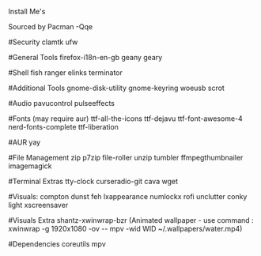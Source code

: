 Install Me's

Sourced by Pacman -Qqe

#Security
clamtk ufw

#General Tools
firefox-i18n-en-gb geany geary

#Shell
fish ranger elinks terminator

#Additional Tools
gnome-disk-utility gnome-keyring woeusb scrot

#Audio
pavucontrol pulseeffects

#Fonts (may require aur)
ttf-all-the-icons ttf-dejavu ttf-font-awesome-4 nerd-fonts-complete ttf-liberation

#AUR
yay

#File Management
zip p7zip file-roller unzip tumbler ffmpegthumbnailer imagemagick

#Terminal Extras
tty-clock curseradio-git cava wget

#Visuals:
compton dunst feh lxappearance numlockx rofi unclutter conky light xscreensaver

#Visuals Extra 
shantz-xwinwrap-bzr (Animated wallpaper - use command : xwinwrap -g 1920x1080 -ov -- mpv -wid WID ~/.wallpapers/water.mp4)

#Dependencies
coreutils mpv 

